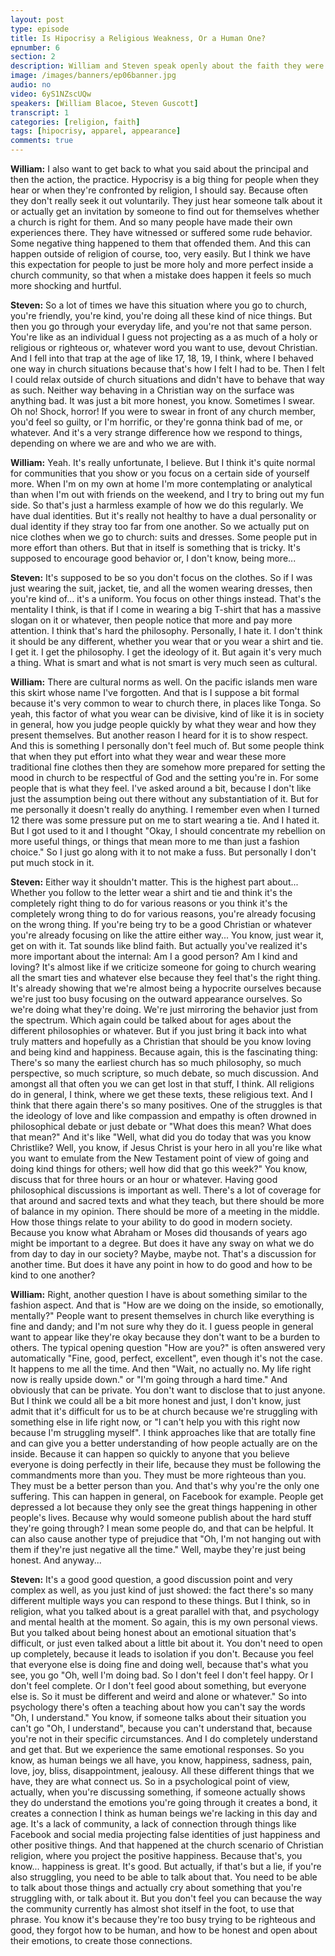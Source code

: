 ```yaml
---
layout: post
type: episode
title: Is Hipocrisy a Religious Weakness, Or a Human One?
epnumber: 6
section: 2
description: William and Steven speak openly about the faith they were raised in and how they have personally identified with it. Religion can provide inner strength, a sense of belonging and community, a purpose in life, and a path to transcendence.
image: /images/banners/ep06banner.jpg
audio: no
video: 6yS1NZscUQw
speakers: [William Blacoe, Steven Guscott]
transcript: 1
categories: [religion, faith]
tags: [hipocrisy, apparel, appearance]
comments: true
---
```

<p><b>William:</b> I also want to
get back to what you said about the
principal and then the action, the
practice. Hypocrisy
is a big thing for people when they hear
or when they're confronted by religion, I
should say. Because often they don't
really seek it out voluntarily. They just
hear someone talk about it or
actually get an invitation by someone to
find out for themselves whether a church
is right for them. And so many
people have made their own experiences
there. They have witnessed or suffered
some rude behavior. Some negative
thing happened to them that
offended them. And this can happen
outside of religion of course, too, very
easily. But I think we have this
expectation for people to just be more
holy and more perfect inside a church
community, so that when a mistake does
happen it feels so much more shocking
and hurtful.
</p>

<p><b>Steven:</b> So a lot of
times we have this situation where you
go to church, you're friendly, you're kind,
you're doing all these kind of nice things.
But then you go through your everyday life,
and you're not that same person. You're
like as an individual I guess not
projecting as a as much of a holy or
religious or righteous or, whatever word
you want to use, devout Christian. And I fell into that trap at the age
of like 17, 18, 19, I think, where I
behaved one way in church
situations because that's how I felt I
had to be. Then I felt I could relax
outside of church situations and
didn't have to behave that way as such.
Neither way behaving in
a Christian way on the surface was
anything bad. It was just a bit
more honest, you know. Sometimes I swear.
Oh no! Shock, horror! If you were to swear in front
of any church member,
you'd feel so guilty, or I'm horrific, or
they're gonna think bad of me, or
whatever. And it's a very strange
difference how we respond to
things,
depending on where we are and who we are with.
</p>

<p><b>William:</b> Yeah. It's really unfortunate, I
believe. But I think it's quite normal
for communities that you show or you
focus on a certain side of yourself more.
When I'm on my own at home I'm
more contemplating or analytical than
when I'm out with friends on the weekend,
and I try to bring out my fun side.
So that's just a harmless example
of how we do this regularly. We have dual identities. But it's
really not healthy to have a dual
personality or dual identity if they
stray too far from one
another. So we actually put on nice
clothes when we go to church: suits and
dresses. Some people put in more effort
than others. But that in itself is
something that is tricky. It's supposed
to encourage good behavior or, I don't
know, being more...
</p>

<p><b>Steven:</b> It's supposed to be
so you don't focus on the clothes.
So if I was just wearing the suit,
jacket, tie, and all the women wearing
dresses, then you're kind of... it's a
uniform. You focus on other things
instead. That's
the mentality I think, is that if I come in
wearing a big T-shirt that has a massive
slogan on it or whatever, then people
notice that more and pay more
attention. I think that's hard the
philosophy. Personally,
I hate it. I don't think it
should be any different, whether you wear
that or you wear a shirt and tie. I get it. I get the philosophy. I get
the ideology of it. But again it's very
much a thing. What is smart and what is not
smart is very much seen as cultural.
</p>

<p><b>William:</b> There are
cultural norms as well. On the
pacific islands men ware this
skirt whose name I've forgotten. And that
is I suppose a bit formal because
it's very common to wear to church there,
in places like Tonga.
So yeah, this factor of what you
wear can be divisive, kind of like it is
in society in general, how you judge
people quickly by what they wear and how
they present themselves. But another
reason I heard for it is to show respect.
And this is something I personally don't
feel much of. But some people think that
when they put effort into what they wear
and wear these more traditional
fine clothes then they are somehow more
prepared for setting the mood in church
to be respectful of God and the setting
you're in. For some people that is what
they feel. I've asked around a bit, because
I don't like just the assumption being
out there without any substantiation of
it. But for me personally it doesn't
really do anything. I remember even when
I turned 12 there was some pressure put
on me to start wearing a tie. And I
hated it. But I got used to it and I
thought "Okay, I should concentrate my
rebellion on more useful things, or
things that mean more to me
than just a fashion choice." So I just go
along with it to
not make a fuss. But personally I don't
put much stock in it.
</p>

<p><b>Steven:</b> Either
way it shouldn't matter. This is the
highest part about... Whether you
follow to the letter wear a shirt
and tie and think it's the completely
right thing to do for various reasons
or you think it's the completely wrong thing
to do for various reasons, you're
already focusing on the wrong thing. If you're being try to be a good
Christian or whatever you're already
focusing on like the attire either way...
You know, just wear it, get on with it.
Tat sounds like blind faith. But
actually you've realized it's
more important about the internal: Am I
a good person? Am I kind and loving? It's
almost like if we criticize someone for
going to church wearing
all the smart ties and whatever else
because they feel that's the right thing.
It's already showing that we're almost
being a hypocrite ourselves because
we're just too busy focusing on the
outward appearance ourselves. So we're
doing what they're doing.
We're just mirroring the behavior just from the spectrum. Which again
could be talked about for ages about the
different philosophies or whatever. But if
you just bring it back into what
truly matters and hopefully as a
Christian that should be you know loving
and being kind and happiness.
Because again, this is the
fascinating thing: There's so many the
earliest church has so much philosophy,
so much perspective, so much scripture, so
much debate, so much discussion. And
amongst all that often you we can get
lost in that stuff, I think. All religions
do in general, I think, where we get
these texts, these religious text. And I think
that there again there's so many
positives. One of the struggles is that
the ideology of love and like
compassion and empathy is often drowned
in philosophical debate or just debate
or "What does this mean? What does that
mean?" And it's like "Well, what did you do
today that was you know Christlike? Well,
you know, if Jesus Christ is
your hero in all you're like what you want to
emulate from the New Testament point of
view of going and doing kind things
for others; well how did that go this week?"
You know, discuss that for three hours or
an hour or whatever. Having good philosophical
discussions is important as well.
There's a lot of coverage for that around
and sacred texts and what they teach, but
there should be more of balance in my
opinion. There should be more of a
meeting in the middle. How
those things relate to your ability to
do good in modern society. Because you
know what Abraham or Moses did thousands
of years ago might be important to a
degree. But does it have any sway on what we
do from day to day in our society? Maybe,
maybe not. That's a discussion for another
time. But does it have any point in how to
do good and how to be
kind to one another?
</p>

<p><b>William:</b> Right, another question I
have is about something similar to the
fashion aspect. And that is "How are we
doing on the inside, so emotionally,
mentally?" People want to present
themselves in church like everything is
fine and dandy; and I'm not sure why they
do it.
I guess people in general want to appear
like they're okay because they don't
want to be a burden to others. The
typical opening question "How are you?" is
often answered very automatically "Fine,
good, perfect, excellent", even though it's
not the case. It happens to me all
the time. And then "Wait, no actually no. My
life right now is really upside down."
or "I'm going through a hard time." And
obviously that can be private. You don't
want to disclose that to just anyone. But
I think we could all be a bit more
honest and just, I don't know, just admit
that it's difficult for us to be at
church because we're struggling with
something else in life right now, or "I
can't help you with this right
now because I'm struggling myself".
I think approaches like that are totally
fine and can give you a better
understanding of how people actually are
on the inside. Because it can happen so
quickly to anyone that you believe
everyone is doing perfectly in their
life, because they must be following the
commandments more than you. They must be
more righteous than you. They must be a
better person than you. And that's why
you're the only one suffering. This can
happen in general, on Facebook for
example. People get depressed a lot
because
they only see the great things happening
in other people's lives. Because why
would someone publish about the hard
stuff they're going through? I mean some
people do, and that can be helpful. It can
also cause another type of prejudice
that "Oh, I'm not hanging out with them
if they're just negative all the time."
Well, maybe they're just being honest. And
anyway...
</p>

<p><b>Steven:</b> It's a good good question, a good discussion point and very
complex as well, as you just kind of just
showed: the fact there's so many
different multiple ways you can respond
to these things.
But I think, so in religion, what you
talked about is a great parallel with
that, and psychology and mental health at
the moment. So again, this is my own personal
views. But you talked about
being honest about an emotional
situation that's difficult, or just even
talked about a little bit about it. You don't need
to open up completely, because it leads
to isolation if you don't. Because you
feel that everyone else is doing fine
and doing well, because that's what you
see, you go "Oh, well I'm doing bad. So I
don't feel I don't feel happy. Or I don't
feel complete. Or I don't feel good
about something, but everyone else is. So
it must be different and weird and alone
or whatever." So into psychology there's
often a teaching about how you can't
say the words "Oh, I understand."
You know, if someone talks about their
situation you can't go
"Oh, I understand", because you can't understand that,
because you're not in their specific
circumstances. And I do completely
understand and get that. But we
experience the
same emotional responses. So you know, as
human beings we all have, you know,
happiness, sadness, pain, love, joy, bliss,
disappointment, jealousy. All these
different things that we have, they are
what connect us. So in a psychological
point of view, actually, when you're
discussing something, if someone
actually shows they
do understand the emotions you're going
through it creates a bond, it creates a
connection I think as human beings we're
lacking in this day and age. It's a lack of
community, a lack of connection
through things like Facebook and
social media projecting false
identities of just happiness and other
positive things. And that happened
at the church scenario of
Christian religion, where you project the
positive happiness. Because that's, you
know... happiness is great. It's good. But
actually, if that's but a lie, if you're
also struggling, you need to be able to
talk about that. You need to be able to
talk about those things and actually cry
about something that you're struggling with,
or talk about it. But you don't feel you
can because the way the community
currently has almost shot itself in the
foot, to use that phrase. You know it's
because they're too busy trying to be
righteous and good, they forgot how to be
human, and how to be honest and open
about their emotions, to create those
connections.</p>